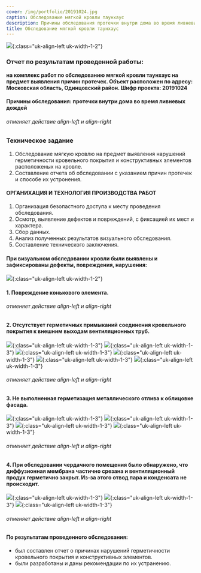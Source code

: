 ```yaml
---
cover: /img/portfolio/20191024.jpg
caption: Обследование мягкой кровли таунхаус
description: Причины обследования протечки внутри дома во время ливневых дождей
title: Обследование мягкой кровли таунхаус
---
```


![](/img/portfolio/20191024.jpg){:class="uk-align-left uk-width-1-2"}

### **Отчет по результатам проведенной работы:**
**на комплекс работ по обследованию мягкой кровли таунхаус на предмет выявления причин протечек.
Объект расположен по адресу: Московская область, Одинцовский район. 
Шифр проекта: 20191024**	

#### **Причины обследования: протечки внутри дома во время ливневых дождей**
###### отменяет действие align-left и align-right

### **Техническое задание**
1.	Обследование мягкую кровлю на предмет выявления нарушений герметичности кровельного покрытия и конструктивных элементов расположеных на кровле.
2.	Составление отчета об обследовании с указанием причин протечек и способе их устронения.

#### **ОРГАНИХАЦИЯ И ТЕХНОЛОГИЯ ПРОИЗВОДСТВА РАБОТ**
1.	Организация безопастного доступа к месту проведения обследования.
2.	Осмотр, выявление дефектов и повреждений, с фиксацией их мест и характера.
3.	Сбор данных.
4.	Анализ полученных результатов визуального обследования.
5.	Составление технического заключения.
 
#### **При визуальном обследовании кровли были выявлены и зафиксированы дефекты, повреждения, нарушения:**
![](/img/portfolio/20191024/20191024.1.jpg){:class="uk-align-left uk-width-1-2"}
#### 1.	Повреждение конькового элемента.

  
###### отменяет действие align-left и align-right

#### 2.	Отсутствует герметичных примыканий соединения кровельного покрытия к внешним выходам вентиляционных труб.  

![](/img/portfolio/20191024/20191024.2.png){:class="uk-align-left uk-width-1-3"}
![](/img/portfolio/20191024/20191024.3.png){:class="uk-align-left uk-width-1-3"}
![](/img/portfolio/20191024/20191024.4.png){:class="uk-align-left uk-width-1-3"}
![](/img/portfolio/20191024/20191024.5.png){:class="uk-align-left uk-width-1-3"}
![](/img/portfolio/20191024/20191024.6.png){:class="uk-align-left uk-width-1-3"}
![](/img/portfolio/20191024/20191024.7.png){:class="uk-align-left uk-width-1-3"}

###### отменяет действие align-left и align-right

#### 3.	Не выполненная герметизация металлического отлива к облицовке фасада.

![](/img/portfolio/20191024/20191024.8.png){:class="uk-align-left uk-width-1-3"}
![](/img/portfolio/20191024/20191024.9.png){:class="uk-align-left uk-width-1-3"}
![](/img/portfolio/20191024/20191024.10.png){:class="uk-align-left uk-width-1-3"}
![](/img/portfolio/20191024/20191024.11.png){:class="uk-align-left uk-width-1-3"}
   
###### отменяет действие align-left и align-right

#### 4.	При обследовании чердачного помещения было обнаружено, что диффузионная мембрана частично срезана и вентиляционный продух герметично закрыт. Из-за этого отвод пара и конденсата не происходит. 

![](/img/portfolio/20191024/20191024.12.png){:class="uk-align-left uk-width-1-3"}
![](/img/portfolio/20191024/20191024.13.png){:class="uk-align-left uk-width-1-3"}
![](/img/portfolio/20191024/20191024.14.png){:class="uk-align-left uk-width-1-3"}
  
###### отменяет действие align-left и align-right

#### **По результатам проведенного обследования:** 
- был составлен отчет о причинах нарушений герметичности кровельного покрытия и конструктивных элементов.
- были разработаны и даны рекомендации по их устранению.

